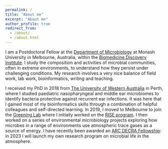 ```yaml
---
permalink: /
title: "About me"
excerpt: "About me"
author_profile: true
redirect_from: 
  - /about/
  - /about.html
---
```


I am a Postdoctoral Fellow at the [Department of Microbiology](https://www.monash.edu/discovery-institute/departments/microbiology) at Monash University in Melbourne, Australia, within the [Biomedicine Discovery Institute](https://www.monash.edu/discovery-institute). I study the composition and activities of microbial communities, often in extreme environments, to understand how they persist under challenging conditions. My research involves a very nice balance of field work, lab work, bioinformatics, writing and teaching.

I received my PhD in 2018 from [The University of Western Australia](https://www.uwa.edu.au/) in Perth, where I studied paediatric nasopharyngeal and middle ear microbiomes to identify bacteria protective against recurrent ear infections. It was here that I gained most of my bioinformatics skills through a combination of helpful colleagues and self-directed learning. In 2019, I moved to Melbourne to join the [Greening Lab](greeninglab.com) where I initially worked on the [RISE program](https://www.rise-program.org/). I then worked on a series of environmental microbiology projects exploring how microbes in a range of environments use atmospheric trace gases as a source of energy. I have recently been awarded an [ARC DECRA Fellowship](https://www.arc.gov.au/funding-research/grant-announcement-kits/discovery-early-career-researcher-award-2023): in 2023 I will launch my own research program on microbial life in the atmosphere.